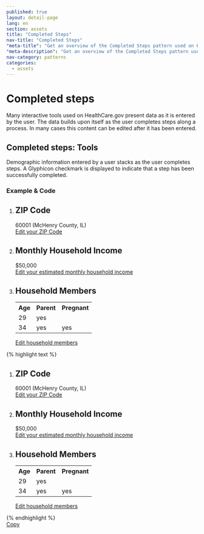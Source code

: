 ```yaml
---
published: true
layout: detail-page
lang: en
section: assets
title: "Completed Steps"
nav-title: "Completed Steps"
"meta-title": "Get an overview of the Completed Steps pattern used on HealthCare.gov"
"meta-description": "Get an overview of the Completed Steps pattern used in interactive tools on HealthCare.gov to present data as it is entered by the user. "
nav-category: patterns
categories:
  - assets
---
```


# Completed steps

<div class="intro">
Many interactive tools used on HealthCare.gov present data as it is entered by the user. The data builds upon itself as the user completes steps along a process. In many cases this content can be edited after it has been entered. 
</div>

<div class="hr"></div>

## Completed steps: Tools 

Demographic information entered by a user stacks as the user completes steps. A Glyphicon checkmark is displayed to indicate that a step has been successfully completed.

<h3 class="label-opensans">Example &amp; Code</h3>

<div class="code-wrapper">
<div class="preview has-background">
	<div class="light-blue-bg">
		<ol class="summary">
            <li class="row">
              <div class="col-sm-1 hidden-xs glyphicon glyphicon-ok" aria-label="step complete"></div>
              <div class="col-xs-9 col-sm-9" id="zip-code" aria-live="assertive" aria-relevant="additions removals">
                <h2 class="h3-style"><abbr>ZIP</abbr> Code </h2><span class="zip done">60001</span> <span class="county done">(McHenry County, IL)</span>
              </div>
              <div class="col-xs-3 col-sm-2">
                <a href="#" class="btn btn-xs btn-edit pull-right zip-edit" role="button" target="_self">
                  <span>Edit <span class="sr-only">your <abbr>ZIP</abbr> Code</span></span>
                </a>
              </div>
            </li>
            <li class="row income" style="display: list-item;">
              <div class="col-sm-1 hidden-xs glyphicon glyphicon-ok" aria-label="step complete"></div>
              <div class="col-xs-9 col-sm-9" id="income" aria-live="assertive" aria-relevant="additions removals">
                <h2 class="h3-style">Monthly Household Income</h2><span class="income done" style="display: inline;">$50,000</span>
              </div>
              <div class="col-xs-3 col-sm-2">
                <a href="#" class="btn btn-xs btn-edit pull-right income-edit" role="button" target="_self">
                  <span>Edit <span class="sr-only">your estimated monthly household income</span></span>
                </a>
              </div>
            </li>
            <li class="row household" style="display: list-item;">
              <div class="col-sm-1 hidden-xs glyphicon glyphicon-ok" aria-label="step complete"></div>
              <div class="col-xs-9 col-sm-9" id="zip-code" aria-live="assertive" aria-relevant="additions removals">
                <h2 class="h3-style">Household Members</h2>
                <table class="household-members table" summary="Household Members"><tr><th scope="col" class="col-xs-3 col-sm-3">
                                    <strong>Age</strong>
                                </th><th scope="col" class="col-xs-4 col-sm-3">
                                    <strong>Parent</strong>
                                </th><th scope="col" class="col-xs-4 col-sm-3">
                                    <strong>Pregnant</strong>
                                </th></tr><tr><td class="col-xs-3 col-sm-3">
                                    <span class="summary-age">29</span>
                                </td><td class="col-xs-4 col-sm-3">
                                    <span class="summary-parent">yes</span>
                                </td><td class="col-xs-4 col-sm-3">
                                    <span class="summary-pregnant"></span>
                                </td></tr><tr><td class="col-xs-3 col-sm-3">
                                    <span class="summary-age">34</span>
                                </td><td class="col-xs-4 col-sm-3">
                                    <span class="summary-parent">yes</span>
                                </td><td class="col-xs-4 col-sm-3">
                                    <span class="summary-pregnant">yes</span>
                                </td></tr></table>
              </div>
              <div class="col-xs-3 col-sm-2">
                <a href="#" class="btn btn-xs btn-edit pull-right household-edit" role="button" target="_self">
                  <span>Edit <span class="sr-only">household members</span></span>
                </a>
              </div>
            </li>
          </ol>
	</div>
</div>
<div id="blue-alert-code">
	{% highlight text %}
	<ol class="summary">
            <li class="row">
              <div class="col-sm-1 hidden-xs glyphicon glyphicon-ok" aria-label="step complete"></div>
              <div class="col-xs-9 col-sm-9" id="zip-code" aria-live="assertive" aria-relevant="additions removals">
                <h2 class="h3-style"><abbr>ZIP</abbr> Code </h2><span class="zip done">60001</span> <span class="county done">(McHenry County, IL)</span>
              </div>
              <div class="col-xs-3 col-sm-2">
                <a href="#" class="btn btn-xs btn-edit pull-right zip-edit" role="button" target="_self">
                  <span>Edit <span class="sr-only">your <abbr>ZIP</abbr> Code</span></span>
                </a>
              </div>
            </li>
            <li class="row income" style="display: list-item;">
              <div class="col-sm-1 hidden-xs glyphicon glyphicon-ok" aria-label="step complete"></div>
              <div class="col-xs-9 col-sm-9" id="income" aria-live="assertive" aria-relevant="additions removals">
                <h2 class="h3-style">Monthly Household Income</h2><span class="income done" style="display: inline;">$50,000</span>
              </div>
              <div class="col-xs-3 col-sm-2">
                <a href="#" class="btn btn-xs btn-edit pull-right income-edit" role="button" target="_self">
                  <span>Edit <span class="sr-only">your estimated monthly household income</span></span>
                </a>
              </div>
            </li>
            <li class="row household" style="display: list-item;">
              <div class="col-sm-1 hidden-xs glyphicon glyphicon-ok" aria-label="step complete"></div>
              <div class="col-xs-9 col-sm-9" id="zip-code" aria-live="assertive" aria-relevant="additions removals">
                <h2 class="h3-style">Household Members</h2>
                <table class="household-members table" summary="Household Members"><tr><th scope="col" class="col-xs-3 col-sm-3">
                                    <strong>Age</strong>
                                </th><th scope="col" class="col-xs-4 col-sm-3">
                                    <strong>Parent</strong>
                                </th><th scope="col" class="col-xs-4 col-sm-3">
                                    <strong>Pregnant</strong>
                                </th></tr><tr><td class="col-xs-3 col-sm-3">
                                    <span class="summary-age">29</span>
                                </td><td class="col-xs-4 col-sm-3">
                                    <span class="summary-parent">yes</span>
                                </td><td class="col-xs-4 col-sm-3">
                                    <span class="summary-pregnant"></span>
                                </td></tr><tr><td class="col-xs-3 col-sm-3">
                                    <span class="summary-age">34</span>
                                </td><td class="col-xs-4 col-sm-3">
                                    <span class="summary-parent">yes</span>
                                </td><td class="col-xs-4 col-sm-3">
                                    <span class="summary-pregnant">yes</span>
                                </td></tr></table>
              </div>
              <div class="col-xs-3 col-sm-2">
                <a href="#" class="btn btn-xs btn-edit pull-right household-edit" role="button" target="_self">
                  <span>Edit <span class="sr-only">household members</span></span>
                </a>
              </div>
            </li>
          </ol>
	{% endhighlight %}
</div>
<a href="javascript:;" class="copy-button" title="Click to copy me." data-clipboard-target="blue-alert-code" role="button">Copy</a>
</div>
